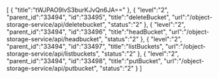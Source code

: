 [
	{
		"title":"tWJPAO9lvS3burKJvQn6JA=="
	},
	{
		"level":"2",
		"parent_id":"33494",
		"id":"33495",
		"title":"deleteBucket",
		"url":"/object-storage-service/api/deletebucket",
		"status":"2"
	},
	{
		"level":"2",
		"parent_id":"33494",
		"id":"33496",
		"title":"headBucket",
		"url":"/object-storage-service/api/headbucket",
		"status":"2"
	},
	{
		"level":"2",
		"parent_id":"33494",
		"id":"33497",
		"title":"listBuckets",
		"url":"/object-storage-service/api/listbuckets",
		"status":"2"
	},
	{
		"level":"2",
		"parent_id":"33494",
		"id":"33498",
		"title":"putBucket",
		"url":"/object-storage-service/api/putbucket",
		"status":"2"
	}
]